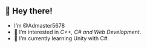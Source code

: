 ## 👋 Hey there!
- I’m @Admaster5678
- 👀 I’m interested in _C++, C# and Web Development_.
- 🌱 I’m currently learning Unity with C#.

<!---
Admaster5678/Admaster5678 is a ✨ special ✨ repository because its `README.md` (this file) appears on your GitHub profile.
You can click the Preview link to take a look at your changes.
--->
